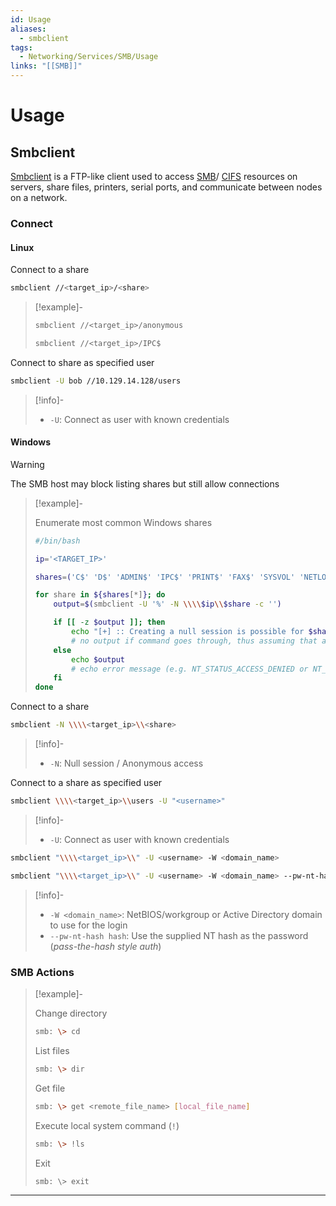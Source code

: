 ```yaml
---
id: Usage
aliases:
  - smbclient
tags:
  - Networking/Services/SMB/Usage
links: "[[SMB]]"
---
```


# Usage

<!-- Smbclient {{{-->
## Smbclient

[Smbclient](https://www.samba.org/samba/docs/current/man-html/smbclient.1.html)
is a FTP-like client used to access
[SMB](https://en.wikipedia.org/wiki/Server_Message_Block)/
[CIFS](https://learn.microsoft.com/en-us/windows/win32/fileio/microsoft-smb-protocol-and-cifs-protocol-overview)
resources on servers, share files,
printers, serial ports, and communicate between nodes on a network.

<!-- Connect {{{-->
### Connect

<!-- Linux {{{-->
#### Linux

Connect to a share

```sh
smbclient //<target_ip>/<share>
```

> [!example]-
>
> ```sh
> smbclient //<target_ip>/anonymous
> ```
> ```sh
> smbclient //<target_ip>/IPC$
> ```

Connect to share as specified user

```sh
smbclient -U bob //10.129.14.128/users
```

> [!info]-
>
> - `-U`: Connect as user with known credentials

<!-- }}} -->

<!-- Windows {{{-->
#### Windows

<!-- Warning {{{-->
> [!warning]
>
> The SMB host may block listing shares but still allow connections
>
> <!-- Example {{{-->
> > [!example]-
> >
> > Enumerate most common Windows shares
> >
> > ```sh
> > #/bin/bash
> >
> > ip='<TARGET_IP>'
> >
> > shares=('C$' 'D$' 'ADMIN$' 'IPC$' 'PRINT$' 'FAX$' 'SYSVOL' 'NETLOGON')
> >
> > for share in ${shares[*]}; do
> >     output=$(smbclient -U '%' -N \\\\$ip\\$share -c '')
> >
> >     if [[ -z $output ]]; then
> >         echo "[+] :: Creating a null session is possible for $share"
> >         # no output if command goes through, thus assuming that a session was created
> >     else
> >         echo $output
> >         # echo error message (e.g. NT_STATUS_ACCESS_DENIED or NT_STATUS_BAD_NETWORK_NAME)
> >     fi
> > done
> > ```
<!-- }}} -->

<!-- }}} -->

Connect to a share

```sh
smbclient -N \\\\<target_ip>\\<share>
```

<!-- Info {{{-->
> [!info]-
>
> - `-N`: Null session / Anonymous access
<!-- }}} -->

Connect to a share as specified user

```sh
smbclient \\\\<target_ip>\\users -U "<username>"
```

<!-- Info {{{-->
> [!info]-
>
> - `-U`: Connect as user with known credentials
<!-- }}} -->

```sh
smbclient "\\\\<target_ip>\\" -U <username> -W <domain_name>
```

```sh
smbclient "\\\\<target_ip>\\" -U <username> -W <domain_name> --pw-nt-hash `hash`
```

<!-- Info {{{-->
> [!info]-
>
> - `-W <domain_name>`: NetBIOS/workgroup or Active Directory domain to use for the login
> - `--pw-nt-hash hash`: Use the supplied NT hash as the password
>   (*pass-the-hash style auth*)
<!-- }}} -->

<!-- }}} -->

<!-- }}} -->

<!-- SMB Actions {{{-->
### SMB Actions

> [!example]-
>
> Change directory
>
> ```sh
> smb: \> cd
> ```
>
> List files
>
> ```sh
> smb: \> dir
> ```
>
> Get file
>
> ```sh
> smb: \> get <remote_file_name> [local_file_name]
> ```
>
> Execute local system command (`!`)
>
> ```sh
> smb: \> !ls
> ```
>
> Exit
>
> ```
> smb: \> exit
> ```
<!-- }}} -->

___

<!-- }}} -->
